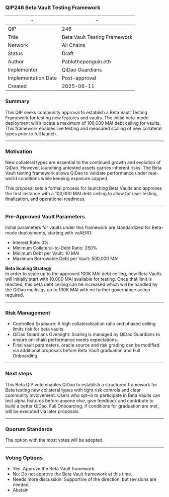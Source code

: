 ### **QIP246 Beta Vault Testing Framework**

| -                   | -                        |
|---------------------|--------------------------|
| QIP                 | 246                      |
| Title               | Beta Vault Testing Framework |
| Network             | All Chains               |
| Status              | Draft                    |
| Author              | Pablothepenguin.eth      |
| Implementor         | QiDao Guardians          |
| Implementation Date | Post-approval            |
| Created             | 2025-06-11               |


### **Summary**

This QIP seeks community approval to establish a Beta Vault Testing Framework for testing new features and vaults. The initial beta-mode deployment will allocate a maximum of 100,000 MAI debt ceiling for vaults. This framework enables live testing and measured scaling of new collateral types prior to full launch.

---

### **Motivation**

New collateral types are essential to the continued growth and evolution of QiDao. However, launching untested assets carries inherent risks. The Beta Vault testing framework allows QiDao to validate performance under real-world conditions while keeping exposure capped.

This proposal sets a formal process for launching Beta Vaults and approves the first instance with a 100,000 MAI debt ceiling to allow for user testing, finalization, and operational readiness.

---

### **Pre-Approved Vault Parameters**

Initial parameters for vaults under this framework are standardized for Beta-mode deployments, starting with veAERO:

* Interest Rate: 0%  
* Minimum Collateral-to-Debt Ratio: 250%  
* Minimum Debt per Vault: 10 MAI  
* Maximum Borrowable Debt per Vault: 500,000 MAI

**Beta Scaling Strategy**  
In order to scale up to the approved 100K MAI debt ceiling, new Beta Vaults will initially start with 10,000 MAI available for testing. Once that limit is reached, this beta debt ceiling can be increased which will be handled by the QiDao multisigs up to 100K MAI with no further governance action required.

---

### **Risk Management**

* Controlled Exposure: A high collateralization ratio and phased ceiling limits risk for beta vaults.  
* QiDao Guardians Oversight: Scaling is managed by QiDao Guardians to ensure on-chain performance meets expectations.  
* Final vault parameters, oracle source and risk grading can be modified via additional proposals before Beta Vault graduation and Full Onboarding.

---

### **Next steps**

This Beta QIP vote enables QiDao to establish a structured framework for Beta testing new collateral types with tight risk controls and clear community involvement. Users who opt-in to participate in Beta Vaults can test alpha features before anyone else, give feedback and contribute to build a better QiDao. Full Onboarding, if conditions for graduation are met, will be executed via later proposals.

---

### **Quorum Standards**

The option with the most votes will be adopted.

---

### **Voting Options**

* Yes: Approve the Beta Vault framework.  
* No: Do not approve the Beta Vault framework at this time.  
* Needs more discussion: Supportive of the direction, but revisions are needed.  
* Abstain
